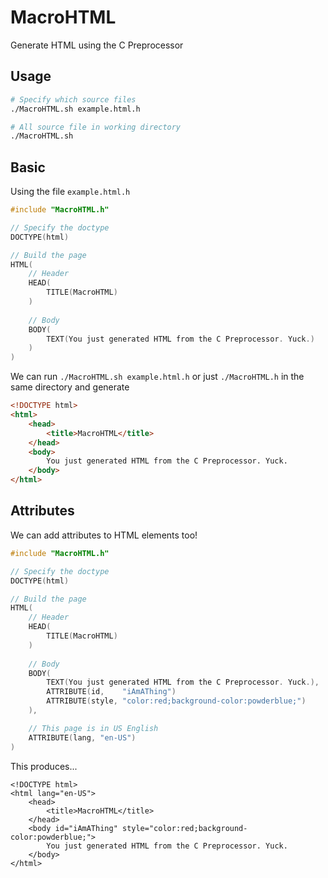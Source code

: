 # MacroHTML
Generate HTML using the C Preprocessor

## Usage
``` bash
# Specify which source files
./MacroHTML.sh example.html.h

# All source file in working directory
./MacroHTML.sh
```
## Basic
Using the file `example.html.h`
``` c
#include "MacroHTML.h"

// Specify the doctype
DOCTYPE(html)

// Build the page
HTML(
    // Header
    HEAD(
        TITLE(MacroHTML)
    )
    
    // Body
    BODY(
        TEXT(You just generated HTML from the C Preprocessor. Yuck.)
    )
)
```

We can run `./MacroHTML.sh example.html.h` or just `./MacroHTML.h` in the same directory and generate

``` html
<!DOCTYPE html>
<html>
    <head>
        <title>MacroHTML</title>
    </head>
    <body>
        You just generated HTML from the C Preprocessor. Yuck.
    </body>
</html>
```

## Attributes

We can add attributes to HTML elements too!
``` c
#include "MacroHTML.h"

// Specify the doctype
DOCTYPE(html)

// Build the page
HTML(
    // Header
    HEAD(
        TITLE(MacroHTML)
    )
    
    // Body
    BODY(
        TEXT(You just generated HTML from the C Preprocessor. Yuck.),
        ATTRIBUTE(id,    "iAmAThing")
        ATTRIBUTE(style, "color:red;background-color:powderblue;")
    ),

    // This page is in US English
    ATTRIBUTE(lang, "en-US")
)
```

This produces...
```
<!DOCTYPE html>
<html lang="en-US">
    <head>
        <title>MacroHTML</title>
    </head>
    <body id="iAmAThing" style="color:red;background-color:powderblue;">
        You just generated HTML from the C Preprocessor. Yuck.
    </body>
</html>
```
